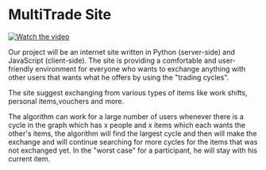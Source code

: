 # MultiTrade Site 

[![Watch the video](https://i.imgur.com/jm6p70b.jpeg)](https://streamable.com/t47ijc)

Our project will be an internet site written in Python (server-side) and JavaScript (client-side).
The site is providing a comfortable and user-friendly environment for everyone who wants to exchange anything with other users that wants what he offers by using the "trading cycles".

The site suggest exchanging from various types of items like work shifts, personal items,vouchers and more.

The algorithm can work for a large number of users whenever there is a cycle in the graph which has x people and x items which each wants the other's items, the algorithm will find the largest cycle and then will make the exchange and will continue searching for more cycles for the items that was not exchanged yet. In the "worst case" for a participant, he will stay with his current item.

